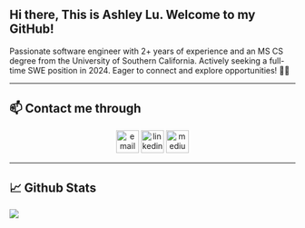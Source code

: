 ## Hi there, This is Ashley Lu. Welcome to my GitHub!

Passionate software engineer with 2+ years of experience and an MS CS degree from the University of Southern California. Actively seeking a full-time SWE position in 2024. Eager to connect and explore opportunities! :woman_technologist:

--- 
## 📫 Contact me through
<p align="center">
  <a href=mailto:"luyuhsua@usc.edu"><img src="https://img.icons8.com/color/32/000000/gmail.png" width="40" height="40" alt="email"/></a>
  <a href="https://www.linkedin.com/in/yuhsuan-ashley-lu/"><img src="https://img.icons8.com/color/32/000000/linkedin.png" width="40" height="40" alt="linkedin"/></a>
  <a href="https://medium.com/@ashleyluu"><img src="https://www.iconpacks.net/icons/5/free-medium-square-black-logo-icon-16005.png" width="40" height="40" alt="medium"/></a>
</p>

---
## 📈 Github Stats
![](https://github-readme-stats.vercel.app/api/top-langs/?username=yuhsuanlu&theme=onedark&hide_border=false&include_all_commits=true&count_private=false&layout=compact)

